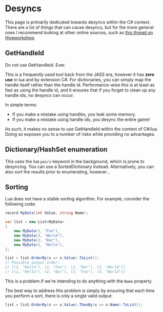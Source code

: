 # Desyncs

This page is primarily dedicated towards desyncs within the C# context. There are a lot of things that can cause desyncs, but for the more general ones I recommend looking at other online sources, such as [this thread on Hiveworkshop](https://www.hiveworkshop.com/threads/known-causes-of-desync.317486/).

## GetHandleId

Do not use GetHandleId. Ever.

This is a frequently used tool back from the JASS era, however it has **zero use** in lua and by extension C#. For dictionaries, you can simply map the handle itself rather than the handle id. Performance-wise this is at least as fast as using the handle id, and it ensures that if you forget to clean up any handle ids, no desyncs can occur.

In simple terms:

- If you make a mistake using handles, you leak some memory.  
- If you make a mistake using handle ids, you desync the entire game!

As such, it makes no sense to use GetHandleId within the context of C#/lua. Doing so exposes you to a number of risks while providing no advantages.

## Dictionary/HashSet enumeration

This uses the lua `pairs` keyword in the background, which is prone to desyncing. You can use a SortedDictionary instead. Alternatively, you can also sort the results prior to enumerating, however...

## Sorting

Lua does not have a stable sorting algorithm. For example, consider the following code:

```csharp
record MyData(int Value, string Name);

var list = new List<MyData>
{
	new MyData(2, "Foo"),
	new MyData(3, "World"),
	new MyData(2, "Bar"),
	new MyData(1, "Hello"),
};

list = list.OrderBy(x => x.Value).ToList();
// Possible output order:
// [(1, "Hello"), (2, "Foo"), (2, "Bar"), (3, "World")]
// [(1, "Hello"), (2, "Bar"), (2, "Foo"), (3, "World")]
```

This is a problem if we're intending to do anything with the `Name` property.

The best way to address this problem is simply by ensuring that each time you perform a sort, there is only a single valid output:

```csharp
list = list.OrderBy(x => x.Value).ThenBy(x => x.Name).ToList();
```
